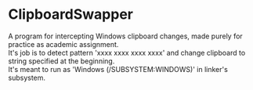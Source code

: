 # ClipboardSwapper
A program for intercepting Windows clipboard changes, made purely for practice as academic assignment.  
It's job is to detect pattern 'xxxx xxxx xxxx xxxx' and change clipboard to string specified at the beginning.  
It's meant to run as 'Windows (/SUBSYSTEM:WINDOWS)' in linker's subsystem.
